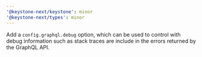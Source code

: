 ```yaml
---
'@keystone-next/keystone': minor
'@keystone-next/types': minor
---
```


Add a `config.graphql.debug` option, which can be used to control with debug information such as stack traces are include in the errors returned by the GraphQL API.
